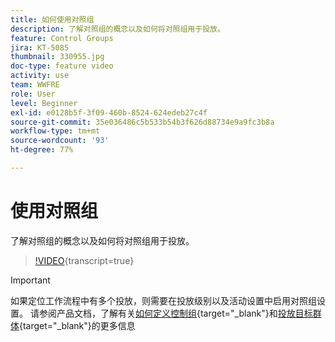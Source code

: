 ```yaml
---
title: 如何使用对照组
description: 了解对照组的概念以及如何将对照组用于投放。
feature: Control Groups
jira: KT-5085
thumbnail: 330955.jpg
doc-type: feature video
activity: use
team: WWFRE
role: User
level: Beginner
exl-id: e0128b5f-3f09-460b-8524-624edeb27c4f
source-git-commit: 35e036486c5b533b54b3f626d88734e9a9fc3b8a
workflow-type: tm+mt
source-wordcount: '93'
ht-degree: 77%

---
```


# 使用对照组

了解对照组的概念以及如何将对照组用于投放。

>[!VIDEO](https://video.tv.adobe.com/v/330955?quality=12&learn=on){transcript=true}

>[!IMPORTANT]
>如果定位工作流程中有多个投放，则需要在投放级别以及活动设置中启用对照组设置。
>请参阅产品文档，了解有关[如何定义控制组](https://experienceleague.adobe.com/docs/campaign-classic/using/orchestrating-campaigns/orchestrate-campaigns/marketing-campaign-target.html?lang=zh-Hans#defining-a-control-group){target="_blank"}和[投放目标群体](https://experienceleague.adobe.com/docs/campaign-classic/using/sending-messages/key-steps-when-creating-a-delivery/steps-defining-the-target-population.html?lang=zh-Hans){target="_blank"}的更多信息
